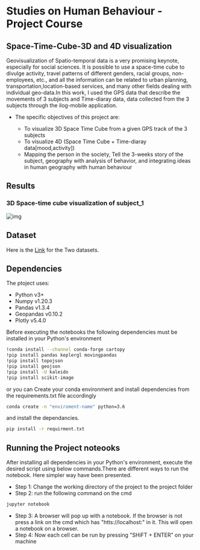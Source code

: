 # Studies on Human Behaviour -  Project Course
##  Space-Time-Cube-3D and 4D visualization

Geovisualization of Spatio-temporal data is a very promising keynote, especially for social sciences. It is possible to use a space-time cube to divulge activity, travel patterns of different genders, racial groups, non-employees, etc., and all the information can be related to urban planning, transportation,location-based services, and many other fields dealing with individual geo-data.In this work, I used the GPS data that describe the movements of 3 subjects and Time-diaray data, data collected from the 3 subjects through the ilog-mobile application. 

* The specific objectives of this project are:

  - To visualize 3D Space Time Cube from a given GPS track of the 3 subjects 
  - To visualize 4D (Space Time Cube + Time-diaray data[mood,activity])
  - Mapping the person in the society, Tell the 3-weeks story of the subject, geography with analysis of behavior, and integrating ideas in human geography with human behaviour
 
## Results
### 3D Space-time cube visualization of subject_1
![img](imgs/predicted.png)
## Dataset 
Here is the [Link](https://drive.google.com/file/d/1CfC9VytolQJkGfcluuuo5vmLKWrj-XCq/view?usp=sharing) for the Two datasets.

## Dependencies
The ptoject uses:
- Python v3+
- Numpy v1.20.3
- Pandas v1.3.4
- Geopandas v0.10.2
- Plotly v5.4.0

Before executing the notebooks the following  dependencies must be installed in your Python's environment

```bash
!conda install --channel conda-forge cartopy 
!pip install pandas keplergl movingpandas 
!pip install topojson 
!pip install geojson
!pip install -U kaleido
!pip install scikit-image
```

or you can Create your conda environment and install dependencies from the requirements.txt file accordingly

```bash
conda create -n "enviroment-name" python=3.6
```

and install the dependancies.
```bash
pip install -r requirment.txt
```

## Running the  Project noteooks

After installing all dependencies in your Python's environment, execute the desired script using below commands.There are different ways to run the notebook. Here simpler way have been presented.

* Step 1: Change the working directory of the project to the project folder
* Step 2: run the following command on the cmd
```bash
jupyter notebook
```
* Step 3: A browser will pop up with a notebook. If the browser is not press a link on the cmd which has "htts://localhost:" in it. This will open a notebook on a browser.
* Step 4: Now each cell can be run by pressing "SHiFT + ENTER" on your machine

